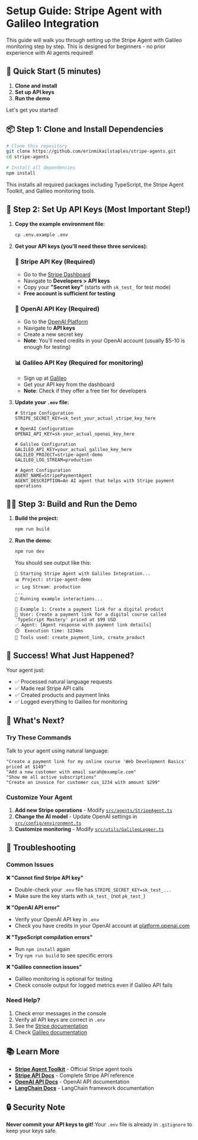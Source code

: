 # Setup Guide: Stripe Agent with Galileo Integration

This guide will walk you through setting up the Stripe Agent with Galileo monitoring step by step. This is designed for beginners - no prior experience with AI agents required!

## 🎯 Quick Start (5 minutes)

1. **Clone and install**
2. **Set up API keys**
3. **Run the demo**

Let's get you started!

## 📦 Step 1: Clone and Install Dependencies

```bash
# Clone this repository
git clone https://github.com/erinmikailstaples/stripe-agents.git
cd stripe-agents

# Install all dependencies
npm install
```

This installs all required packages including TypeScript, the Stripe Agent Toolkit, and Galileo monitoring tools.

## 🔑 Step 2: Set Up API Keys (Most Important Step!)

1. **Copy the example environment file:**
   ```bash
   cp .env.example .env
   ```

2. **Get your API keys (you'll need these three services):**

   ### 🔵 Stripe API Key (Required)
   
   - Go to the [Stripe Dashboard](https://dashboard.stripe.com/)
   - Navigate to **Developers > API keys**
   - Copy your **"Secret key"** (starts with `sk_test_` for test mode)
   - **Free account is sufficient for testing**

   ### 🤖 OpenAI API Key (Required)
   
   - Go to the [OpenAI Platform](https://platform.openai.com/)
   - Navigate to **API keys**
   - Create a new secret key
   - **Note**: You'll need credits in your OpenAI account (usually $5-10 is enough for testing)

   ### 📊 Galileo API Key (Required for monitoring)
   
   - Sign up at [Galileo](https://docs.rungalileo.io/) <!-- TODO: Verify Galileo signup URL -->
   - Get your API key from the dashboard
   - **Note**: Check if they offer a free tier for developers

3. **Update your `.env` file:**
   ```env
   # Stripe Configuration
   STRIPE_SECRET_KEY=sk_test_your_actual_stripe_key_here
   
   # OpenAI Configuration
   OPENAI_API_KEY=sk-your_actual_openai_key_here
   
   # Galileo Configuration
   GALILEO_API_KEY=your_actual_galileo_key_here
   GALILEO_PROJECT=stripe-agent-demo
   GALILEO_LOG_STREAM=production
   
   # Agent Configuration
   AGENT_NAME=StripePaymentAgent
   AGENT_DESCRIPTION=An AI agent that helps with Stripe payment operations
   ```

## 🏃‍♂️ Step 3: Build and Run the Demo

1. **Build the project:**

   ```bash
   npm run build
   ```

2. **Run the demo:**

   ```bash
   npm run dev
   ```

   You should see output like this:

   ```text
   🚀 Starting Stripe Agent with Galileo Integration...
   📊 Project: stripe-agent-demo
   📈 Log Stream: production
   ---
   🤖 Running example interactions...
   
   📝 Example 1: Create a payment link for a digital product
   💬 User: Create a payment link for a digital course called 'TypeScript Mastery' priced at $99 USD
   ✅ Agent: [Agent response with payment link details]
   ⏱️  Execution time: 1234ms
   🔧 Tools used: create_payment_link, create_product
   ```

## 🎉 Success! What Just Happened?

Your agent just:
- ✅ Processed natural language requests
- ✅ Made real Stripe API calls
- ✅ Created products and payment links
- ✅ Logged everything to Galileo for monitoring

## 🚀 What's Next?

### Try These Commands

Talk to your agent using natural language:

```text
"Create a payment link for my online course 'Web Development Basics' priced at $149"
"Add a new customer with email sarah@example.com"
"Show me all active subscriptions"
"Create an invoice for customer cus_1234 with amount $299"
```

### Customize Your Agent

1. **Add new Stripe operations** - Modify [`src/agents/StripeAgent.ts`](file:///Users/erinmikail/GitHub-Local/stripe-agents/src/agents/StripeAgent.ts)
2. **Change the AI model** - Update OpenAI settings in [`src/config/environment.ts`](file:///Users/erinmikail/GitHub-Local/stripe-agents/src/config/environment.ts)
3. **Customize monitoring** - Modify [`src/utils/GalileoLogger.ts`](file:///Users/erinmikail/GitHub-Local/stripe-agents/src/utils/GalileoLogger.ts)

## 🐛 Troubleshooting

### Common Issues

**❌ "Cannot find Stripe API key"**
- Double-check your `.env` file has `STRIPE_SECRET_KEY=sk_test_...`
- Make sure the key starts with `sk_test_` (not `pk_test_`)

**❌ "OpenAI API error"**
- Verify your OpenAI API key in `.env`
- Check you have credits in your OpenAI account at [platform.openai.com](https://platform.openai.com/account/usage)

**❌ "TypeScript compilation errors"**
- Run `npm install` again
- Try `npm run build` to see specific errors

**❌ "Galileo connection issues"**
- Galileo monitoring is optional for testing
- Check console output for logged metrics even if Galileo API fails

### Need Help?

1. Check error messages in the console
2. Verify all API keys are correct in `.env`
3. See the [Stripe documentation](https://stripe.com/docs/agents) <!-- TODO: Verify this URL -->
4. Check [Galileo documentation](https://docs.rungalileo.io/) <!-- TODO: Verify this URL -->

## 📚 Learn More

- **[Stripe Agent Toolkit](https://github.com/stripe/agent-toolkit)** - Official Stripe agent tools
- **[Stripe API Docs](https://stripe.com/docs/api)** - Complete Stripe API reference  
- **[OpenAI API Docs](https://platform.openai.com/docs)** - OpenAI API documentation
- **[LangChain Docs](https://js.langchain.com/)** - LangChain framework documentation

## 🔒 Security Note

**Never commit your API keys to git!** Your `.env` file is already in `.gitignore` to keep your keys safe.